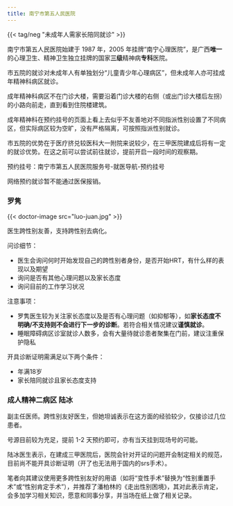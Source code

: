 ```yaml
---
title: 南宁市第五人民医院
---
```


{{< tag/neg "未成年人需家长陪同就诊" >}}

南宁市第五人民医院始建于 1987 年，2005 年挂牌“南宁心理医院”，是广西**唯一**的心理卫生、精神卫生独立挂牌的国家**三级**精神病**专科**医院。

市五院的就诊对未成年人有单独划分“儿童青少年心理病区”，但未成年人亦可挂成年精神科病区就诊。

成年精神科病区不在门诊大楼，需要沿着门诊大楼的右侧（或出门诊大楼后左拐）的小路向前走，直到看到住院楼建筑。

成年精神科在预约挂号的页面上看上去似乎不友善地对不同指派性别设置了不同病区，但实际病区较为空旷，没有严格隔离，可按照指派性别就诊。

市五院的优势在于医疗挤兑较医科大一附院来说较少，在三甲医院建成后将有一定的就诊优势。在这之前可以尝试前往就诊，提前开启一段时间的观察期。

预约挂号：南宁市第五人民医院服务号-就医导航-预约挂号

网络预约就诊暂不能通过医保报销。

### 罗隽

{{< doctor-image src="luo-juan.jpg" >}}

医生跨性别友善，支持跨性别去病化。

问诊细节：

- 医生会询问何时开始发现自己的跨性别者身份，是否开始HRT，有什么样的表现以及期望
- 询问是否有其他心理问题以及家长态度
- 询问目前的工作学习状况 

注意事项：

- 罗隽医生较为关注家长态度以及是否有心理问题（如抑郁等），如**家长态度不明确/不支持则不会进行下一步的诊断**。若符合相关情况建议**谨慎就诊**。
- 睡眠障碍病区诊室就诊人数多，会有大量待就诊患者聚集在门前，建议注重保护隐私

开具诊断证明需满足以下两个条件：

- 年满18岁
- 家长陪同就诊且家长态度支持

### 成人精神二病区 陆冰

副主任医师。跨性别友好医生，但她坦诚表示在这方面的经验较少，仅接诊过几位患者。

号源目前较为充足，提前 1-2 天预约即可，亦有当天挂到现场号的可能。

陆冰医生表示，在建成三甲医院后，医院会针对开证的问题开会制定相关的规范，目前尚不能开具诊断证明（开了也无法用于国内的srs手术）。

笔者向其建议使用更多跨性别友好的用语（如将“变性手术”替换为“性别重置手术”或“性别肯定手术”），并推荐了潘柏林的《走出性别困境》，其对此表示肯定，会多加学习相关知识，愿意和同事分享，并当场在纸上做了相关记录。
